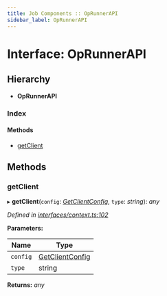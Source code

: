 ```yaml
---
title: Job Components :: OpRunnerAPI
sidebar_label: OpRunnerAPI
---
```


# Interface: OpRunnerAPI

## Hierarchy

* **OpRunnerAPI**

### Index

#### Methods

* [getClient](oprunnerapi.md#getclient)

## Methods

###  getClient

▸ **getClient**(`config`: *[GetClientConfig](getclientconfig.md)*, `type`: *string*): *any*

*Defined in [interfaces/context.ts:102](https://github.com/terascope/teraslice/blob/e7b0edd3/packages/job-components/src/interfaces/context.ts#L102)*

**Parameters:**

Name | Type |
------ | ------ |
`config` | [GetClientConfig](getclientconfig.md) |
`type` | string |

**Returns:** *any*
